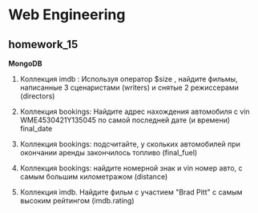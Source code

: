 # Web Engineering

## homework_15

**MongoDB**

1. Коллекция imdb : Используя оператор $size , найдите фильмы, написанные 3 сценаристами (writers) и снятые 2 режиссерами (directors)

2. Коллекция bookings: Найдите адрес нахождения автомобиля с vin WME4530421Y135045 по самой последней дате (и времени) final_date

3. Коллекция bookings: подсчитайте, у скольких автомобилей при окончании аренды закончилось топливо (final_fuel)

4. Коллекция bookings: найдите номерной знак и vin номер авто, с самым большим километражом (distance)

5. Коллекция imdb. Найдите фильм с участием "Brad Pitt" с самым высоким рейтингом (imdb.rating)


